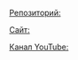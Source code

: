 [Репозиторий:](https://github.com/MaKiPL/OpenVIII)

[Сайт:](https://makipl.github.io/OpenVIII/)

[Канал YouTube:](https://www.youtube.com/channel/UCuLXdXLOXHZigmeKq3niN-Q)

